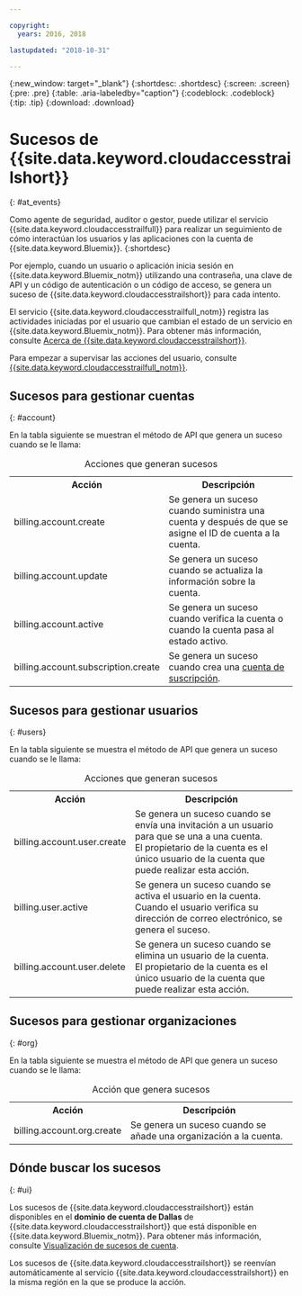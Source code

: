 ```yaml
---

copyright:
  years: 2016, 2018

lastupdated: "2018-10-31"

---
```


{:new_window: target="_blank"}
{:shortdesc: .shortdesc}
{:screen: .screen}
{:pre: .pre}
{:table: .aria-labeledby="caption"}
{:codeblock: .codeblock}
{:tip: .tip}
{:download: .download}


# Sucesos de {{site.data.keyword.cloudaccesstrailshort}}  
{: #at_events}

Como agente de seguridad, auditor o gestor, puede utilizar el servicio {{site.data.keyword.cloudaccesstrailfull}} para realizar un seguimiento de cómo interactúan los usuarios y las aplicaciones con la cuenta de {{site.data.keyword.Bluemix}}. 
{:shortdesc}

Por ejemplo, cuando un usuario o aplicación inicia sesión en
{{site.data.keyword.Bluemix_notm}} utilizando una contraseña, una clave de API y un código de autenticación o un código de acceso, se genera un suceso de {{site.data.keyword.cloudaccesstrailshort}} para cada intento. 

El servicio {{site.data.keyword.cloudaccesstrailfull_notm}} registra las actividades iniciadas por el usuario que cambian el estado de un servicio en {{site.data.keyword.Bluemix_notm}}. Para obtener más información, consulte [Acerca de {{site.data.keyword.cloudaccesstrailshort}}](/docs/services/cloud-activity-tracker/activity_tracker_ov.html#activity_tracker_ov ).

Para empezar a supervisar las acciones del usuario, consulte [{{site.data.keyword.cloudaccesstrailfull_notm}}](/docs/services/cloud-activity-tracker/index.html#getting-started-with-cla). 

## Sucesos para gestionar cuentas
{: #account}

En la tabla siguiente se muestran el método de API que genera un suceso cuando se le llama:

<table>
  <caption>Acciones que generan sucesos</caption>
  <tr>
    <th>Acción</th>
	  <th>Descripción</th>
  </tr>
  <tr>
    <td>billing.account.create</td>
	  <td>Se genera un suceso cuando suministra una cuenta y después de que se asigne el ID de cuenta a la cuenta.</td>
  </tr>
  <tr>
    <td>billing.account.update</td>
	  <td>Se genera un suceso cuando se actualiza la información sobre la cuenta.</td>
  </tr>
  <tr>
    <td>billing.account.active</td>
	  <td>Se genera un suceso cuando verifica la cuenta o cuando la cuenta pasa al estado activo.</td>
  </tr>
  <tr>
    <td>billing.account.subscription.create</td>
	  <td>Se genera un suceso cuando crea una <a href="/docs/account/index.html#subscription-account">cuenta de suscripción</a>.</td>
  </tr>
</table>



## Sucesos para gestionar usuarios
{: #users}

En la tabla siguiente se muestra el método de API que genera un suceso cuando se le llama:

<table>
  <caption>Acciones que generan sucesos</caption>
  <tr>
    <th>Acción</th>
	  <th>Descripción</th>
  </tr>
  <tr>
    <td>billing.account.user.create</td>
	  <td>Se genera un suceso cuando se envía una invitación a un usuario para que se una a una cuenta. </br>El propietario de la cuenta es el único usuario de la cuenta que puede realizar esta acción.</td>
  </tr>
  <tr>
    <td>billing.user.active</td>
	  <td>Se genera un suceso cuando se activa el usuario en la cuenta. </br>Cuando el usuario verifica su dirección de correo electrónico, se genera el suceso.</td>
  </tr>
  <tr>
    <td>billing.account.user.delete</td>
	  <td>Se genera un suceso cuando se elimina un usuario de la cuenta. </br>El propietario de la cuenta es el único usuario de la cuenta que puede realizar esta acción.</td>
  </tr>
</table>

## Sucesos para gestionar organizaciones
{: #org}

En la tabla siguiente se muestra el método de API que genera un suceso cuando se le llama:

<table>
  <caption>Acción que genera sucesos</caption>
  <tr>
    <th>Acción</th>
	  <th>Descripción</th>
  </tr>
  <tr>
    <td>billing.account.org.create</td>
	  <td>Se genera un suceso cuando se añade una organización a la cuenta.</td>
  </tr>
</table>

## Dónde buscar los sucesos
{: #ui}

Los sucesos de {{site.data.keyword.cloudaccesstrailshort}} están disponibles en el
**dominio de cuenta de Dallas** de {{site.data.keyword.cloudaccesstrailshort}} que está disponible en
{{site.data.keyword.Bluemix_notm}}. Para obtener más información, consulte [Visualización de sucesos de cuenta](/docs/services/cloud-activity-tracker/how-to/manage-events-ui/viewing_events.html#account_events).

Los sucesos de {{site.data.keyword.cloudaccesstrailshort}} se reenvían automáticamente al servicio {{site.data.keyword.cloudaccesstrailshort}} en la misma región en la que se produce la acción.
